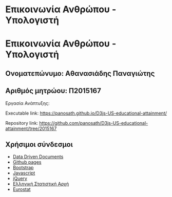 # Επικοινωνία Ανθρώπου - Υπολογιστή

# Επικοινωνία Ανθρώπου - Υπολογιστή

## Ονοματεπώνυμο: Αθανασιάδης Παναγιώτης
## Αριθμός μητρώου: Π2015167

Εργασία Ανάπτυξης:


Executable link: https://panosath.github.io/D3js-US-educational-attainment/

Repository link: https://github.com/panosath/D3js-US-educational-attainment/tree/2015167


## Χρήσιμοι σύνδεσμοι

* [Data Driven Documents](https://d3js.org/)
* [Github pages](https://pages.github.com/)
* [Bootstrap](https://getbootstrap.com/)
* [Javascript](https://www.javascript.com/)
* [jQuery](https://jquery.com/)
* [Ελληνική Στατιστική Αρχή](http://www.statistics.gr/)
* [Eurostat](http://ec.europa.eu/eurostat/)

